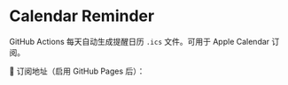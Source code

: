 # Calendar Reminder

GitHub Actions 每天自动生成提醒日历 `.ics` 文件。可用于 Apple Calendar 订阅。

📅 订阅地址（启用 GitHub Pages 后）：
